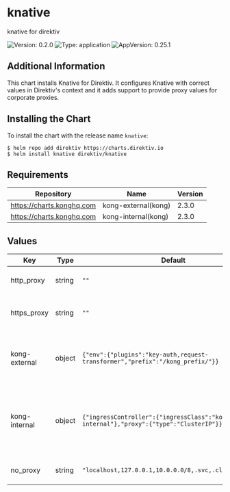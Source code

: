 # knative

knative for direktiv

![Version: 0.2.0](https://img.shields.io/badge/Version-0.2.0-informational?style=flat-square) ![Type: application](https://img.shields.io/badge/Type-application-informational?style=flat-square) ![AppVersion: 0.25.1](https://img.shields.io/badge/AppVersion-0.25.1-informational?style=flat-square)

## Additional Information

This chart installs Knative for Direktiv. It configures Knative with correct values in Direktiv's context and it adds
 support to provide proxy values for corporate proxies.

## Installing the Chart

To install the chart with the release name `knative`:

```console
$ helm repo add direktiv https://charts.direktiv.io
$ helm install knative direktiv/knative
```

## Requirements

| Repository | Name | Version |
|------------|------|---------|
| https://charts.konghq.com | kong-external(kong) | 2.3.0 |
| https://charts.konghq.com | kong-internal(kong) | 2.3.0 |

## Values

| Key | Type | Default | Description |
|-----|------|---------|-------------|
| http_proxy | string | `""` | HTTP proxy information for knative |
| https_proxy | string | `""` | HTTPS proxy information for knative |
| kong-external | object | `{"env":{"plugins":"key-auth,request-transformer","prefix":"/kong_prefix/"}}` | Kong for Direktiv's UI / API. Based on Kong Helm chart. |
| kong-internal | object | `{"ingressController":{"ingressClass":"kong-internal"},"proxy":{"type":"ClusterIP"}}` | Kong for internal services / direktiv functions. Based on Kong Helm chart. |
| no_proxy | string | `"localhost,127.0.0.1,10.0.0.0/8,.svc,.cluster.local"` | No proxy information for knative |
